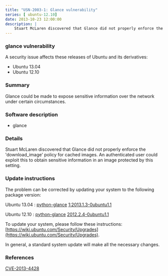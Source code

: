 ```yaml
---
title: "USN-2003-1: Glance vulnerability"
series: [ ubuntu-12.10]
date: 2013-10-23 12:00:00
description: |
    Stuart McLaren discovered that Glance did not properly enforce the &#39;download_image&#39; policy for cached images. An authenticated user could exploit this to obtain sensitive information in an image protected by this setting. 
--- 
```

 
 


### glance vulnerability

A security issue affects these releases of Ubuntu and its derivatives:

* Ubuntu 13.04
* Ubuntu 12.10

### Summary

Glance could be made to expose sensitive information over the network under certain circumstances.

### Software description

* glance 

### Details

Stuart McLaren discovered that Glance did not properly enforce the &#39;download_image&#39; policy for cached images. An authenticated user could exploit this to obtain sensitive information in an image protected by this setting. 

### Update instructions

The problem can be corrected by updating your system to the following package version:

Ubuntu 13.04
 : [python-glance](https://launchpad.net/ubuntu/+source/glance) <span> [1:2013.1.3-0ubuntu1.1](https://launchpad.net/ubuntu/+source/glance/1:2013.1.3-0ubuntu1.1) </span> 

Ubuntu 12.10
 : [python-glance](https://launchpad.net/ubuntu/+source/glance) <span> [2012.2.4-0ubuntu1.1](https://launchpad.net/ubuntu/+source/glance/2012.2.4-0ubuntu1.1) </span> 

To update your system, please follow these instructions: [https://wiki.ubuntu.com/Security/Upgrades](https://wiki.ubuntu.com/Security/Upgrades).

In general, a standard system update will make all the necessary changes. 

### References

 
 [CVE-2013-4428](http://people.ubuntu.com/~ubuntu-security/cve/CVE-2013-4428)
 

